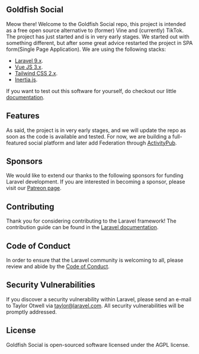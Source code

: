 ## Goldfish Social

Meow there! Welcome to the Goldfish Social repo, this project is intended as a free open source alternative to (former) Vine and (currently) TikTok. The project has just started and is in very early stages. We started out with something different, but after some great advice restarted the project in SPA form(Single Page Application). We are using the following stacks:

- [Laravel 9.x](https://laravel.com/).
- [Vue JS 3.x](https://vuejs.org/).
- [Tailwind CSS 2.x](https://tailwindcss.com/).
- [Inertia.js](https://inertiajs.com/).


If you want to test out this software for yourself, do checkout our little [documentation](/docs/install.md).


## Features

As said, the project is in very early stages, and we will update the repo as soon as the code is available and tested. For now, we are building a full-featured social platform and later add Federation through [ActivityPub](https://www.w3.org/TR/activitypub/). 

## Sponsors

We would like to extend our thanks to the following sponsors for funding Laravel development. If you are interested in becoming a sponsor, please visit our [Patreon page](https://patreon.com/GoldfishSocial).

## Contributing

Thank you for considering contributing to the Laravel framework! The contribution guide can be found in the [Laravel documentation](https://laravel.com/docs/contributions).

## Code of Conduct

In order to ensure that the Laravel community is welcoming to all, please review and abide by the [Code of Conduct](https://laravel.com/docs/contributions#code-of-conduct).

## Security Vulnerabilities

If you discover a security vulnerability within Laravel, please send an e-mail to Taylor Otwell via [taylor@laravel.com](mailto:taylor@laravel.com). All security vulnerabilities will be promptly addressed.

## License

Goldfish Social is open-sourced software licensed under the AGPL license.
